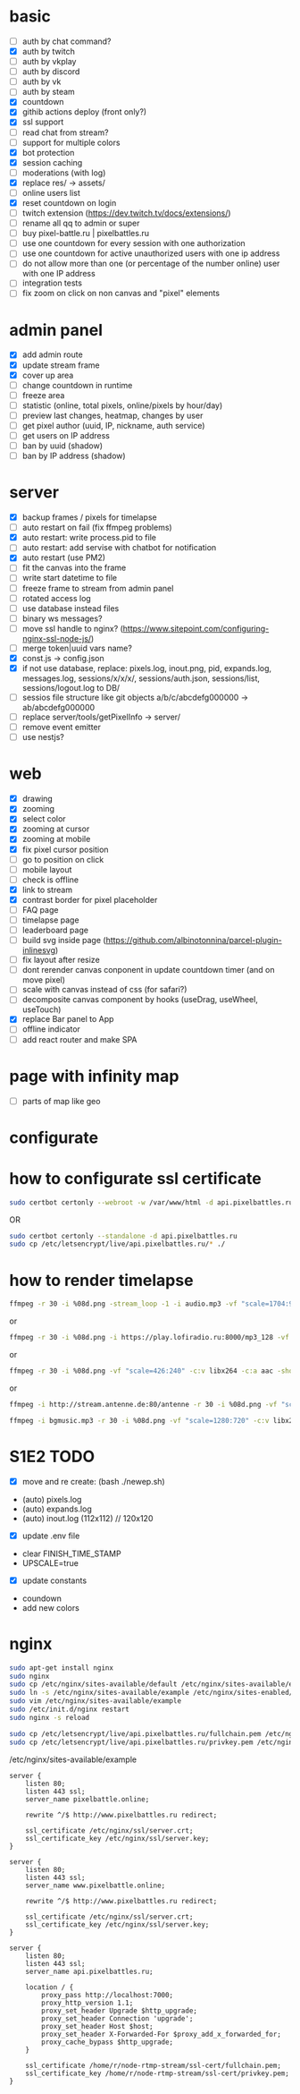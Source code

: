 # basic

- [ ] auth by chat command?
- [x] auth by twitch
- [ ] auth by vkplay
- [ ] auth by discord
- [ ] auth by vk
- [ ] auth by steam
- [x] countdown
- [x] githib actions deploy (front only?)
- [x] ssl support
- [ ] read chat from stream?
- [ ] support for multiple colors
- [x] bot protection
- [x] session caching
- [ ] moderations (with log)
- [x] replace res/ -> assets/
- [ ] online users list
- [x] reset countdown on login
- [ ] twitch extension (https://dev.twitch.tv/docs/extensions/)
- [ ] rename all qq to admin or super
- [ ] buy pixel-battle.ru | pixelbattles.ru
- [ ] use one countdown for every session with one authorization
- [ ] use one countdown for active unauthorized users with one ip address
- [ ] do not allow more than one (or percentage of the number online) user with one IP address
- [ ] integration tests
- [ ] fix zoom on click on non canvas and "pixel" elements

# admin panel

- [x] add admin route
- [x] update stream frame
- [x] cover up area
- [ ] change countdown in runtime
- [ ] freeze area
- [ ] statistic (online, total pixels, online/pixels by hour/day)
- [ ] preview last changes, heatmap, changes by user
- [ ] get pixel author (uuid, IP, nickname, auth service)
- [ ] get users on IP address
- [ ] ban by uuid (shadow)
- [ ] ban by IP address (shadow)

# server

- [x] backup frames / pixels for timelapse
- [ ] auto restart on fail (fix ffmpeg problems)
- [x] auto restart: write process.pid to file
- [ ] auto restart: add servise with chatbot for notification
- [x] auto restart (use PM2)
- [ ] fit the canvas into the frame
- [ ] write start datetime to file
- [ ] freeze frame to stream from admin panel
- [ ] rotated access log
- [ ] use database instead files
- [ ] binary ws messages?
- [ ] move ssl handle to nginx? (https://www.sitepoint.com/configuring-nginx-ssl-node-js/)
- [ ] merge token|uuid vars name?
- [x] const.js -> config.json
- [x] if not use database, replace: pixels.log, inout.png, pid, expands.log, messages.log, sessions/x/x/x/, sessions/auth.json, sessions/list, sessions/logout.log to DB/
- [ ] sessios file structure like git objects a/b/c/abcdefg000000 -> ab/abcdefg000000
- [ ] replace server/tools/getPixelInfo -> server/
- [ ] remove event emitter
- [ ] use nestjs?

# web

- [x] drawing
- [x] zooming
- [x] select color
- [x] zooming at cursor
- [x] zooming at mobile
- [x] fix pixel cursor position
- [ ] go to position on click
- [ ] mobile layout
- [ ] check is offline
- [x] link to stream
- [x] contrast border for pixel placeholder
- [ ] FAQ page
- [ ] timelapse page
- [ ] leaderboard page
- [ ] build svg inside page (https://github.com/albinotonnina/parcel-plugin-inlinesvg)
- [ ] fix layout after resize
- [ ] dont rerender canvas conponent in update countdown timer (and on move pixel)
- [ ] scale with canvas instead of css (for safari?)
- [ ] decomposite canvas component by hooks (useDrag, useWheel, useTouch)
- [x] replace Bar panel to App
- [ ] offline indicator
- [ ] add react router and make SPA

# page with infinity map

- [ ] parts of map like geo

# configurate

# how to configurate ssl certificate

```bash
sudo certbot certonly --webroot -w /var/www/html -d api.pixelbattles.ru
```

OR

```bash
sudo certbot certonly --standalone -d api.pixelbattles.ru
sudo cp /etc/letsencrypt/live/api.pixelbattles.ru/* ./
```

# how to render timelapse

```bash
ffmpeg -r 30 -i %08d.png -stream_loop -1 -i audio.mp3 -vf "scale=1704:960" -c:v libx264 -c:a aac -shortest output.mp4
```

or

```bash
ffmpeg -r 30 -i %08d.png -i https://play.lofiradio.ru:8000/mp3_128 -vf "scale=1704:960" -c:v libx264 -c:a aac -shortest output.mp4
```

or

```bash
ffmpeg -r 30 -i %08d.png -vf "scale=426:240" -c:v libx264 -c:a aac -shortest output.mp4
```

or

```bash
ffmpeg -i http://stream.antenne.de:80/antenne -r 30 -i %08d.png -vf "scale=1920:1080" -c:v libx264 -c:a aac -shortest output.mp4
```

```bash
ffmpeg -i bgmusic.mp3 -r 30 -i %08d.png -vf "scale=1280:720" -c:v libx264 -c:a aac -shortest output.mp4
```

# S1E2 TODO

- [x] move and re create: (bash ./newep.sh)
- (auto) pixels.log
- (auto) expands.log
- (auto) inout.log (112x112) // 120x120

- [x] update .env file
- clear FINISH_TIME_STAMP
- UPSCALE=true

- [x] update constants
- coundown
- add new colors

# nginx

```bash
sudo apt-get install nginx
sudo nginx
sudo cp /etc/nginx/sites-available/default /etc/nginx/sites-available/example
sudo ln -s /etc/nginx/sites-available/example /etc/nginx/sites-enabled/example
sudo vim /etc/nginx/sites-available/example
sudo /etc/init.d/nginx restart
sudo nginx -s reload
```

```bash
sudo cp /etc/letsencrypt/live/api.pixelbattles.ru/fullchain.pem /etc/nginx/ssl/server.crt
sudo cp /etc/letsencrypt/live/api.pixelbattles.ru/privkey.pem /etc/nginx/ssl/server.key
```

/etc/nginx/sites-available/example

```
server {
	listen 80;
	listen 443 ssl;
	server_name pixelbattle.online;

	rewrite ^/$ http://www.pixelbattles.ru redirect;

	ssl_certificate /etc/nginx/ssl/server.crt;
	ssl_certificate_key /etc/nginx/ssl/server.key;
}

server {
	listen 80;
	listen 443 ssl;
	server_name www.pixelbattle.online;

	rewrite ^/$ http://www.pixelbattles.ru redirect;

	ssl_certificate /etc/nginx/ssl/server.crt;
	ssl_certificate_key /etc/nginx/ssl/server.key;
}

server {
	listen 80;
	listen 443 ssl;
	server_name api.pixelbattles.ru;

	location / {
		proxy_pass http://localhost:7000;
		proxy_http_version 1.1;
		proxy_set_header Upgrade $http_upgrade;
		proxy_set_header Connection 'upgrade';
		proxy_set_header Host $host;
		proxy_set_header X-Forwarded-For $proxy_add_x_forwarded_for;
		proxy_cache_bypass $http_upgrade;
	}

	ssl_certificate /home/r/node-rtmp-stream/ssl-cert/fullchain.pem;
	ssl_certificate_key /home/r/node-rtmp-stream/ssl-cert/privkey.pem;
}
```